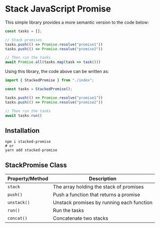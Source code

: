 # Stack JavaScript Promise

This simple library provides a more semantic version to the code below:

```typescript
const tasks = [];

// Stack promises
tasks.push(() => Promise.resolve("promise1"))
tasks.push(() => Promise.resolve("promise2"))

// Then run the tasks
await Promise.all(tasks.map(task => task()))
```


Using this library, the code above can be written as:
```typescript
import { StackedPromise } from "./index"; 

const tasks = StackedPromise();

tasks.push(() => Promise.resolve("promise1"))
tasks.push(() => Promise.resolve("promise2"))

// Then run the tasks
await tasks.run()
```

## Installation
```shell
npm i stacked-promise
# or
yarn add stacked-promise
```


## StackPromise Class

| Property/Method | Description                               |
|-----------------|-------------------------------------------|
 | `stack`         | The array holding the stack of promises   |
 | `push()`        | Push a function that returns a promise    |
 | `unstack()`     | Unstack promises by running each function |
| `run()`         | Run the tasks                             |
| `concat()`      | Concatenate two stacks                    |



